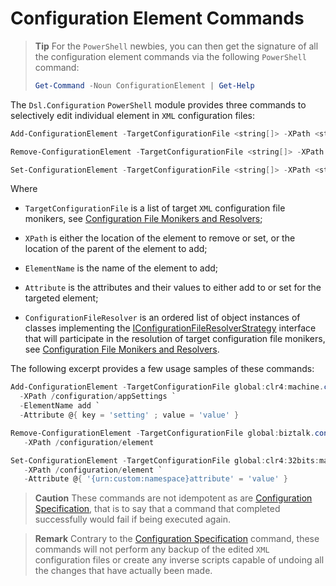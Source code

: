 ﻿# Configuration Element Commands

> **Tip** For the `PowerShell` newbies, you can then get the signature of all the configuration element commands via the following `PowerShell` command:
>
> ```PowerShell
> Get-Command -Noun ConfigurationElement | Get-Help
> ```

The `Dsl.Configuration` `PowerShell` module provides three commands to selectively edit individual element in `XML` configuration files:

```PowerShell
Add-ConfigurationElement -TargetConfigurationFile <string[]> -XPath <string> -ElementName <string> [-Attribute <HashTable>] [-ConfigurationFileResolver <IConfigurationFileResolverStrategy[]>] [-WhatIf] [-Confirm] [<CommonParameters>]

Remove-ConfigurationElement -TargetConfigurationFile <string[]> -XPath <string> [-ConfigurationFileResolver <IConfigurationFileResolverStrategy[]>] [-WhatIf] [-Confirm] [<CommonParameters>]

Set-ConfigurationElement -TargetConfigurationFile <string[]> -XPath <string> [-Attribute <HashTable>] [-ConfigurationFileResolver <IConfigurationFileResolverStrategy[]>] [-WhatIf] [-Confirm] [<CommonParameters>]
```

Where

- `TargetConfigurationFile` is a list of target `XML` configuration file monikers, see [Configuration File Monikers and Resolvers](./ConfigurationSpecification.md#configuration-file-monikers-and-resolvers);

- `XPath` is either the location of the element to remove or set, or the location of the parent of the element to add;

- `ElementName` is the name of the element to add;

- `Attribute` is the attributes and their values to either add to or set for the targeted element;

- `ConfigurationFileResolver` is an ordered list of object instances of classes implementing the [IConfigurationFileResolverStrategy][i-configuration-file-resolver-strategy] interface that will participate in the resolution of target configuration file monikers, see [Configuration File Monikers and Resolvers](./ConfigurationSpecification.md#configuration-file-monikers-and-resolvers).

The following excerpt provides a few usage samples of these commands:

```PowerShell
Add-ConfigurationElement -TargetConfigurationFile global:clr4:machine.config `
  -XPath /configuration/appSettings `
  -ElementName add `
  -Attribute @{ key = 'setting' ; value = 'value' }

Remove-ConfigurationElement -TargetConfigurationFile global:biztalk.config `
   -XPath /configuration/element

Set-ConfigurationElement -TargetConfigurationFile global:clr4:32bits:machine.config `
   -XPath /configuration/element `
   -Attribute @{ '{urn:custom:namespace}attribute' = 'value' }
```

> **Caution** These commands are not idempotent as are [Configuration Specification](./ConfigurationSpecification.md#configuration-specification-idempotence), that is to say that a command that completed successfully would fail if being executed again.

> **Remark** Contrary to the [Configuration Specification](ConfigurationSpecification.md) command, these commands will not perform any backup of the edited `XML` configuration files or create any inverse scripts capable of undoing all the changes that have actually been made.

<!-- links -->

[i-configuration-file-resolver-strategy]: https://github.com/icraftsoftware/Be.Stateless.Dsl.Configuration/blob/master/src/Be.Stateless.Dsl.Configuration/Dsl/Configuration/Resolver/IConfigurationFileResolverStrategy.cs

<!--
cSpell:ignore biztalk idempotence
-->
